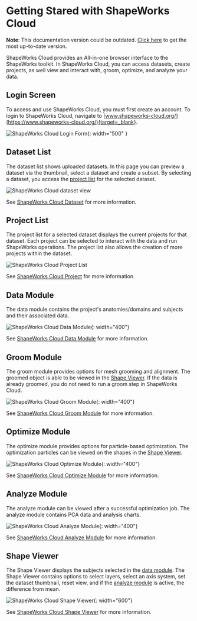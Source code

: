 # Getting Stared with ShapeWorks Cloud

**Note**: This documentation version could be outdated. [Click here](http://sciinstitute.github.io/ShapeWorks/dev/cloud/getting-started-with-cloud.html) to get the most up-to-date version.

ShapeWorks Cloud provides an All-in-one browser interface to the ShapeWorks toolkit.
In ShapeWorks Cloud, you can access datasets, create projects, as well view and interact with, groom, optimize, and analyze your data.

## Login Screen

To access and use ShapeWorks Cloud, you must first create an account. To login to ShapeWorks Cloud, navigate to [www.shapeworks-cloud.org/](https://www.shapeworks-cloud.org/){target=_blank}.

![ShapeWorks Cloud Login Form](../img/cloud/sign_in.png){: width="500" }

## Dataset List

The dataset list shows uploaded datasets. In this page you can preview a dataset via the thumbnail, select a dataset and create a subset. By selecting a dataset, you access the [project list](#project-list) for the selected dataset.

![ShapeWorks Cloud dataset view](../img/cloud/datasets.png)

See [ShapeWorks Cloud Dataset](cloud-dataset.md) for more information.

## Project List

The project list for a selected dataset displays the current projects for that dataset. Each project can be selected to interact with the data and run ShapeWorks operations. The project list also allows the creation of more projects within the dataset.

![ShapeWorks Cloud Project List](../img/cloud/project_list.png)

See [ShapeWorks Cloud Project](cloud-project.md) for more information.

## Data Module

The data module contains the project's anatomies/domains and subjects and their associated data.

![ShapeWorks Cloud Data Module](../img/cloud/data_module.png){: width="400"}

See [ShapeWorks Cloud Data Module](cloud-data-module.md) for more information.

## Groom Module

The groom module provides options for mesh grooming and alignment. The groomed object is able to be viewed in the [Shape Viewer](#shape-viewer). If the data is already groomed, you do not need to run a groom step in ShapeWorks Cloud.

![ShapeWorks Cloud Groom Module](../img/cloud/groom_module.png){: width="400"}

See [ShapeWorks Cloud Groom Module](cloud-groom-module.md) for more information.

## Optimize Module

The optimize module provides options for particle-based optimization. The optimization particles can be viewed on the shapes in the [Shape Viewer](#shape-viewer).

![ShapeWorks Cloud Optimize Module](../img/cloud/optimize_module.png){: width="400"}

See [ShapeWorks Cloud Optimize Module](cloud-optimize-module.md) for more information.

## Analyze Module

The analyze module can be viewed after a successful optimization job. The analyze module contains PCA data and analysis charts.

![ShapeWorks Cloud Analyze Module](../img/cloud/analyze_module.png){: width="400"}

See [ShapeWorks Cloud Analyze Module](cloud-analyze-module.md) for more information.

## Shape Viewer

The Shape Viewer displays the subjects selected in the [data module](#data-module). The Shape Viewer contains options to select layers, select an axis system, set the dataset thumbnail, reset view, and if the [analyze module](#analyze-module) is active, the difference from mean.

![ShapeWorks Cloud Shape Viewer](../img/cloud/model_display.png){: width="600"}

See [ShapeWorks Cloud Shape Viewer](cloud-shape-viewer.md) for more information.
